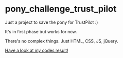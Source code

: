 # pony_challenge_trust_pilot
Just a project to save the pony for TrustPilot :)

It's in first phase but works for now.

There's no complex things. Just HTML, CSS, JS, jQuery.

[Have a look at my codes result!](https://alishahrivarian.github.io/pony_challenge_trust_pilot/)
